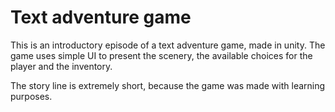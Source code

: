 # Text adventure game

This is an introductory episode of a text adventure game, made in unity. The game uses simple UI to present the scenery, the available choices for the player and the inventory.

The story line is extremely short, because the game was made with learning purposes.
